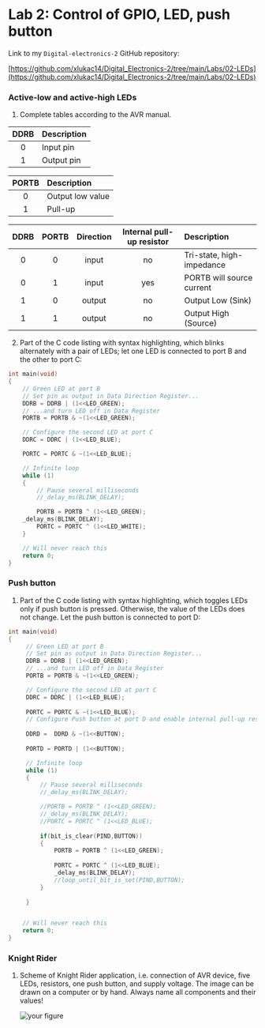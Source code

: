 # Lab 2: Control of GPIO, LED, push button

Link to my `Digital-electronics-2` GitHub repository:

   [https://github.com/xlukac14/Digital_Electronics-2/tree/main/Labs/02-LEDs](https://github.com/xlukac14/Digital_Electronics-2/tree/main/Labs/02-LEDs)


### Active-low and active-high LEDs

1. Complete tables according to the AVR manual.

| **DDRB** | **Description** |
| :-: | :-- |
| 0 | Input pin |
| 1 | Output pin |

| **PORTB** | **Description** |
| :-: | :-- |
| 0 | Output low value |
| 1 | Pull-up |

| **DDRB** | **PORTB** | **Direction** | **Internal pull-up resistor** | **Description** |
| :-: | :-: | :-: | :-: | :-- |
| 0 | 0 | input | no | Tri-state, high-impedance |
| 0 | 1 | input | yes | PORTB will source current |
| 1 | 0 | output | no | Output Low (Sink) |
| 1 | 1 | output | no | Output High (Source) |

2. Part of the C code listing with syntax highlighting, which blinks alternately with a pair of LEDs; let one LED is connected to port B and the other to port C:

```c
int main(void)
{
    // Green LED at port B
    // Set pin as output in Data Direction Register...
    DDRB = DDRB | (1<<LED_GREEN);
    // ...and turn LED off in Data Register
    PORTB = PORTB & ~(1<<LED_GREEN);

    // Configure the second LED at port C
    DDRC = DDRC | (1<<LED_BLUE);

    PORTC = PORTC & ~(1<<LED_BLUE);

    // Infinite loop
    while (1)
    {
        // Pause several milliseconds
        //_delay_ms(BLINK_DELAY);

        PORTB = PORTB ^ (1<<LED_GREEN);
	_delay_ms(BLINK_DELAY);
        PORTC = PORTC ^ (1<<LED_WHITE);
    }

    // Will never reach this
    return 0;
}
```


### Push button

1. Part of the C code listing with syntax highlighting, which toggles LEDs only if push button is pressed. Otherwise, the value of the LEDs does not change. Let the push button is connected to port D:

```c
int main(void)
{
     // Green LED at port B
     // Set pin as output in Data Direction Register...
     DDRB = DDRB | (1<<LED_GREEN);
     // ...and turn LED off in Data Register
     PORTB = PORTB & ~(1<<LED_GREEN);

     // Configure the second LED at port C
     DDRC = DDRC | (1<<LED_BLUE);
     
     PORTC = PORTC & ~(1<<LED_BLUE);
     // Configure Push button at port D and enable internal pull-up resistor
    
     DDRD =  DDRD & ~(1<<BUTTON);
     
     PORTD = PORTD | (1<<BUTTON);

     // Infinite loop
     while (1)
     {
         // Pause several milliseconds
         //_delay_ms(BLINK_DELAY);

         //PORTB = PORTB ^ (1<<LED_GREEN);      
         //_delay_ms(BLINK_DELAY);
         //PORTC = PORTC ^ (1<<LED_BLUE);
         
         if(bit_is_clear(PIND,BUTTON))
         {
             PORTB = PORTB ^ (1<<LED_GREEN);
             
             PORTC = PORTC ^ (1<<LED_BLUE);
             _delay_ms(BLINK_DELAY);
             //loop_until_bit_is_set(PIND,BUTTON);
         }
         
     }


    // Will never reach this
    return 0;
}
```


### Knight Rider

1. Scheme of Knight Rider application, i.e. connection of AVR device, five LEDs, resistors, one push button, and supply voltage. The image can be drawn on a computer or by hand. Always name all components and their values!

   ![your figure]()
